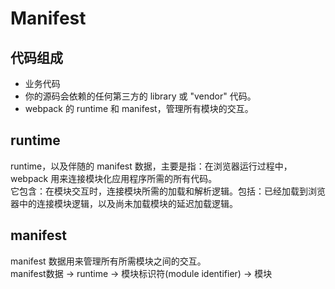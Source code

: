 # Manifest

## 代码组成
* 业务代码
* 你的源码会依赖的任何第三方的 library 或 "vendor" 代码。
* webpack 的 runtime 和 manifest，管理所有模块的交互。

## runtime
runtime，以及伴随的 manifest 数据，主要是指：在浏览器运行过程中，webpack 用来连接模块化应用程序所需的所有代码。</br>
它包含：在模块交互时，连接模块所需的加载和解析逻辑。包括：已经加载到浏览器中的连接模块逻辑，以及尚未加载模块的延迟加载逻辑。

## manifest
manifest 数据用来管理所有所需模块之间的交互。</br>
manifest数据 -> runtime -> 模块标识符(module identifier) -> 模块